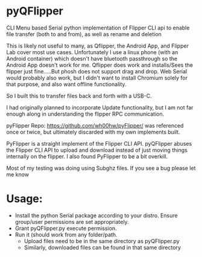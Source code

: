 # pyQFlipper
CLI Menu based Serial python implementation of Flipper CLI api to enable file transfer (both to and from), as well as rename and deletion

This is likely not useful to many, as Qflipper, the Android App, and Flipper Lab cover most use cases.
Unfortunately I use a linux phone (with an Android container) which doesn't have bluetooth passthrough so the Android App doesn't work for me.
Qflipper does work and installs/Sees the flipper just fine.....But phosh does not support drag and drop.
Web Serial would probably also work, but I didn't want to install Chromium solely for that purpose, and also want offline functionality. 

So I built this to transfer files back and forth with a USB-C.

I had originally planned to incorporate Update functionality, but I am not far enough along in understanding the flipper RPC communication.

pyFlipper Repo: https://github.com/wh00hw/pyFlipper/ 
was referenced once or twice, but ultimately discarded with my own implements built.

PyFlipper is a straight implement of the Flipper CLI API. pyQFlipper abuses the Flipper CLI API to upload and download instead of just moving things internally on the flipper. I also found PyFlipper to be a bit overkill.

Most of my testing was doing using Subghz files. If you see a bug please let me know

# Usage:
- Install the python Serial package according to your distro. Ensure group/user permissions are set appropriately.
- Grant pyQFlipper.py execute permission.
- Run it (should work from any folder/path.
  - Upload files need to be in the same directory as pyQFlipper.py
  - Similarly, downloaded files can be found in that same directory
